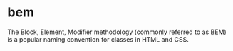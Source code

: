 # bem
The Block, Element, Modifier methodology (commonly referred to as BEM) is a popular naming convention for classes in HTML and CSS.
